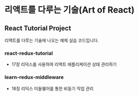 # 리액트를 다루는 기술(Art of React)

## React Tutorial Project

리액트를 다루는 기술에 나오는 예제 실습 코드입니다.

### react-redux-tutorial

- 17장 리덕스를 사용하여 리액트 애플리케이션 상태 관리하기

### learn-redux-middleware

- 18장 리덕스 미들웽어를 통한 비동기 작업 관리
